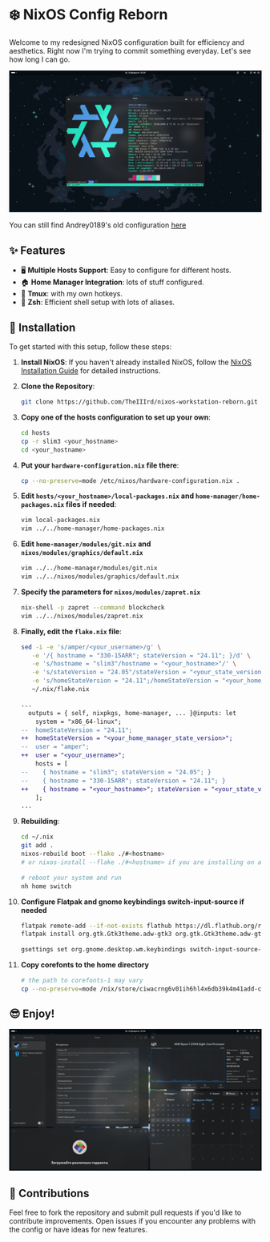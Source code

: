 # ❄️ NixOS Config Reborn

Welcome to my redesigned NixOS configuration built for efficiency and aesthetics. Right now I'm trying to commit something everyday. Let's see how long I can go.

![screenshot](./screenshots/screenshot-gnome-1.png)

You can still find Andrey0189's old configuration [here](https://github.com/Andrey0189/nixos-config)

## ✨ Features

- 🖥️ **Multiple Hosts Support**: Easy to configure for different hosts.
- 🏠 **Home Manager Integration**: lots of stuff configured.
- 🧇 **Tmux**: with my own hotkeys.
- 🌟 **Zsh**: Efficient shell setup with lots of aliases.

## 🚀 Installation

To get started with this setup, follow these steps:

1. **Install NixOS**: If you haven't already installed NixOS, follow the [NixOS Installation Guide](https://nixos.org/manual/nixos/stable/#sec-installation) for detailed instructions.

2. **Clone the Repository**:

    ```bash
    git clone https://github.com/TheIIIrd/nixos-workstation-reborn.git ~/.nix && cd ~/.nix
    ```

3. **Copy one of the hosts configuration to set up your own**:

    ```bash
    cd hosts
    cp -r slim3 <your_hostname>
    cd <your_hostname>
    ```

4. **Put your `hardware-configuration.nix` file there**:

    ```bash
    cp --no-preserve=mode /etc/nixos/hardware-configuration.nix .
    ```

5. **Edit `hosts/<your_hostname>/local-packages.nix` and `home-manager/home-packages.nix` files if needed**:

    ```bash
    vim local-packages.nix
    vim ../../home-manager/home-packages.nix
    ```

6. **Edit `home-manager/modules/git.nix` and `nixos/modules/graphics/default.nix`**

    ```bash
    vim ../../home-manager/modules/git.nix
    vim ../../nixos/modules/graphics/default.nix
    ```

7. **Specify the parameters for `nixos/modules/zapret.nix`**

    ```bash
    nix-shell -p zapret --command blockcheck
    vim ../../nixos/modules/zapret.nix
    ```

8. **Finally, edit the `flake.nix` file**:

    ```bash
    sed -i -e 's/amper/<your_username>/g' \
       -e '/{ hostname = "330-15ARR"; stateVersion = "24.11"; }/d' \
       -e 's/hostname = "slim3"/hostname = "<your_hostname>"/' \
       -e 's/stateVersion = "24.05"/stateVersion = "<your_state_version>"/' \
       -e 's/homeStateVersion = "24.11";/homeStateVersion = "<your_home_manager_state_version>";/' \
       ~/.nix/flake.nix
    ```

    ```diff
    ...
      outputs = { self, nixpkgs, home-manager, ... }@inputs: let
        system = "x86_64-linux";
    --  homeStateVersion = "24.11";
    ++  homeStateVersion = "<your_home_manager_state_version>";
    --  user = "amper";
    ++  user = "<your_username>";
        hosts = [
    --    { hostname = "slim3"; stateVersion = "24.05"; }
    --    { hostname = "330-15ARR"; stateVersion = "24.11"; }
    ++    { hostname = "<your_hostname>"; stateVersion = "<your_state_version>"; }
        ];
    ...
    ```

9. **Rebuilding**:

    ```bash
    cd ~/.nix
    git add .
    nixos-rebuild boot --flake ./#<hostname>
    # or nixos-install --flake ./#<hostname> if you are installing on a fresh system
    ```

    ```bash
    # reboot your system and run
    nh home switch
    ```

10. **Configure Flatpak and gnome keybindings switch-input-source if needed**

    ```bash
    flatpak remote-add --if-not-exists flathub https://dl.flathub.org/repo/flathub.flatpakrepo
    flatpak install org.gtk.Gtk3theme.adw-gtk3 org.gtk.Gtk3theme.adw-gtk3-dark com.github.tchx84.Flatseal
    ```

    ```bash
    gsettings set org.gnome.desktop.wm.keybindings switch-input-source-backward "['<Alt>Shift_L']"
    ```

11. **Copy corefonts to the home directory**

    ```bash
    # the path to corefonts-1 may vary
    cp --no-preserve=mode /nix/store/ciwacrng6v01ih6hl4x6db39k4m41add-corefonts-1/share/fonts/truetype/* ~/.local/share/fonts
    ```

## 😎 Enjoy!

![screenshot](./screenshots/screenshot-gnome-2.png)

## 🤝 Contributions

Feel free to fork the repository and submit pull requests if you'd like to contribute improvements. Open issues if you encounter any problems with the config or have ideas for new features.
